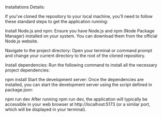 Installations Details:

If you've cloned the repository to your local machine, you'll need to follow these standard steps to get the application running:

Install Node.js and npm: Ensure you have Node.js and npm (Node Package Manager) installed on your system. You can download them from the official Node.js website.

Navigate to the project directory: Open your terminal or command prompt and change your current directory to the root of the cloned repository.

Install dependencies: Run the following command to install all the necessary project dependencies:


npm install
Start the development server: Once the dependencies are installed, you can start the development server using the script defined in package.json:


npm run dev
After running npm run dev, the application will typically be accessible in your web browser at http://localhost:5173 (or a similar port, which will be displayed in your terminal).
